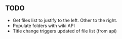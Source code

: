 ## TODO

- Get files list to justify to the left.  Other to the right.
- Populate folders with wiki API
- Title change triggers updated of file list (from api)